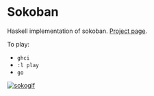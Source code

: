 # Sokoban

Haskell implementation of sokoban. [Project page](https://wiki.ubc.ca/Course:CPSC312-2019-Sokoban "Sokoban"). 

To play:
- `ghci`
- `:l play`
- `go`

[![sokogif](https://user-images.githubusercontent.com/21695878/66549091-62fbc680-eaf7-11e9-9a89-087fdf63af14.gif)](https://en.wikipedia.org/wiki/Sokoban)

